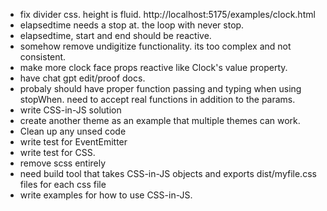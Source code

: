 - fix divider css. height is fluid. http://localhost:5175/examples/clock.html
- elapsedtime needs a stop at. the loop with never stop.
- elapsedtime, start and end should be reactive.
- somehow remove undigitize functionality. its too complex and not consistent.
- make more clock face props reactive like Clock's value property.
- have chat gpt edit/proof docs.
- probaly should have proper function passing and typing when using stopWhen. need to accept real functions in addition to the params.
- write CSS-in-JS solution
- create another theme as an example that multiple themes can work.
- Clean up any unsed code
- write test for EventEmitter
- write test for CSS.
- remove scss entirely
- need build tool that takes CSS-in-JS objects and exports dist/myfile.css files for each css file
- write examples for how to use CSS-in-JS.